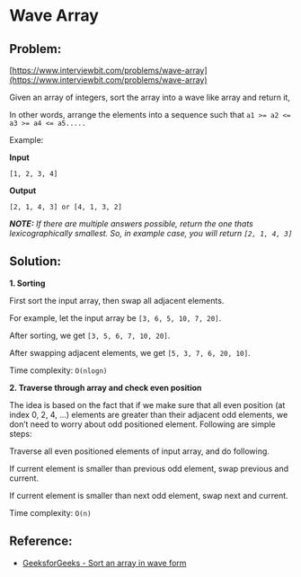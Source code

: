# Wave Array

## Problem:
[https://www.interviewbit.com/problems/wave-array](https://www.interviewbit.com/problems/wave-array)

Given an array of integers, sort the array into a wave like array and return it, 

In other words, arrange the elements into a sequence such that `a1 >= a2 <= a3 >= a4 <= a5.....`

Example:

**Input**
```
[1, 2, 3, 4]
```
**Output**
```
[2, 1, 4, 3] or [4, 1, 3, 2]
```

_**NOTE:** If there are multiple answers possible, return the one thats lexicographically smallest. 
So, in example case, you will return `[2, 1, 4, 3]`_

## Solution:

**1. Sorting**

First sort the input array, then swap all adjacent elements.

For example, let the input array be `[3, 6, 5, 10, 7, 20]`.

After sorting, we get `[3, 5, 6, 7, 10, 20]`.

After swapping adjacent elements, we get `[5, 3, 7, 6, 20, 10]`.

Time complexity: `O(nlogn)`

**2. Traverse through array and check even position**

The idea is based on the fact that if we make sure that all even position (at index 0, 2, 4, ...) elements are greater than their adjacent odd elements, we don’t need to worry about odd positioned element. Following are simple steps:

Traverse all even positioned elements of input array, and do following.

If current element is smaller than previous odd element, swap previous and current.

If current element is smaller than next odd element, swap next and current.

Time complexity: `O(n)`

## Reference:

* [GeeksforGeeks - Sort an array in wave form](https://www.geeksforgeeks.org/sort-array-wave-form-2)
